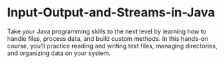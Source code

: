 # Input-Output-and-Streams-in-Java
Take your Java programming skills to the next level by learning how to handle files, process data, and build custom methods. In this hands-on course, you’ll practice reading and writing text files, managing directories, and organizing data on your system.
